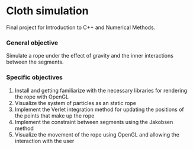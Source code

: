 # Cloth simulation
Final project for Introduction to C++ and Numerical Methods.

### General objective
Simulate a rope under the effect of gravity and the inner interactions between the segments. 

### Specific objectives
1. Install and getting familiarize with the necessary libraries for rendering the rope with OpenGL
2. Visualize the system of particles as an static rope
3. Implement the Verlet integration method for updating the positions of the points that make up the rope
4. Implement the constraint between segments using the Jakobsen method
5. Visualize the movement of the rope using OpenGL and allowing the interaction with the user


